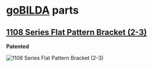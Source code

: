 # [goBILDA](https://www.gobilda.com/) parts
## [1108 Series Flat Pattern Bracket (2-3)](https://www.gobilda.com/1108-series-flat-pattern-bracket-2-3/)

**Patented**

<img alt='1108 Series Flat Pattern Bracket (2-3)' src='../../../generated_files/parts/gobilda/structure-bracket-flat-2-3.svg'/>
